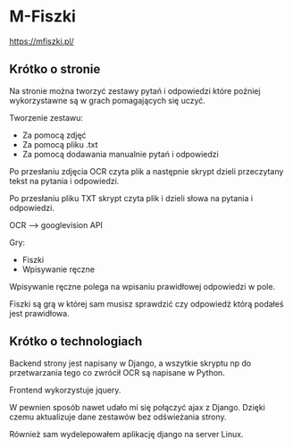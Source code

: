 # M-Fiszki
https://mfiszki.pl/
## Krótko o stronie

Na stronie można tworzyć zestawy pytań i odpowiedzi które poźniej wykorzystawne są w grach pomagających się uczyć.

Tworzenie zestawu:
- Za pomocą zdjęć
- Za pomocą pliku .txt
- Za pomocą dodawania manualnie pytań i odpowiedzi

Po przesłaniu zdjęcia OCR czyta plik a następnie skrypt dzieli przeczytany tekst na pytania i odpowiedzi.

Po przesłaniu pliku TXT skrypt czyta plik i dzieli słowa na pytania i odpowiedzi.

OCR --> googlevision API


Gry:
- Fiszki
- Wpisywanie ręczne

Wpisywanie ręczne polega na wpisaniu prawidłowej odpowiedzi w pole.

Fiszki są grą w której sam musisz sprawdzić czy odpowiedź którą podałeś jest prawidłowa.


## Krótko o technologiach

Backend strony jest napisany w Django, a wszytkie skryptu np do przetwarzania tego co zwrócił OCR są napisane w Python.

Frontend wykorzystuje jquery.

W pewnien sposób nawet udało mi się połączyć ajax z Django. Dzięki czemu aktualizuje dane zestawów bez odświeżania strony.

Również sam wydelepowałem aplikację django na server Linux.
